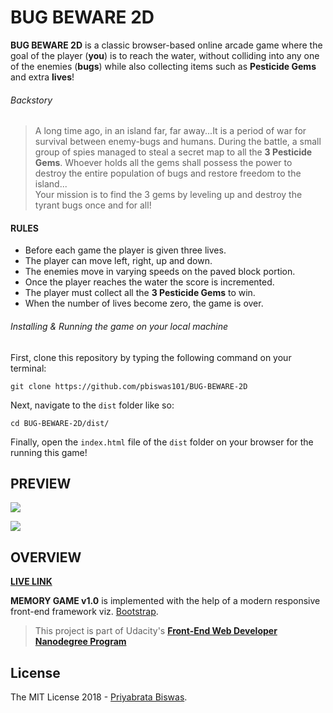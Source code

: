 # BUG BEWARE 2D

**BUG BEWARE 2D** is a classic browser-based online arcade game where the goal of the player (**you**) is to reach the water, without colliding into any one of the enemies (**bugs**) while also collecting items such as **Pesticide Gems** and extra **lives**!

###### Backstory

> A long time ago, in an island far, far away...It is a period of war for survival between enemy-bugs and humans. During the battle, a small group of spies managed to steal a secret map to all the **3 Pesticide Gems**. Whoever holds all the gems shall possess the power to destroy the entire population of bugs and restore freedom to the island...<br>Your mission is to find the 3 gems by leveling up and destroy the tyrant bugs once and for all!

#### RULES

- Before each game the player is given three lives.
- The player can move left, right, up and down.
- The enemies move in varying speeds on the paved block portion.
- Once the player reaches the water the score is incremented.
- The player must collect all the **3 Pesticide Gems** to win.
- When the number of lives become zero, the game is over.

###### Installing & Running the game on your local machine

First, clone this repository by typing the following command on your terminal:

```
git clone https://github.com/pbiswas101/BUG-BEWARE-2D
```

Next, navigate to the `dist` folder like so:

```
cd BUG-BEWARE-2D/dist/
```

Finally, open the `index.html` file of the `dist` folder on your browser for the running this game!

## PREVIEW

![](https://github.com/pbiswas101/BUG-BEWARE-2D/blob/master/assets/player-selection.png)

![](https://github.com/pbiswas101/BUG-BEWARE-2D/blob/master/assets/gameplay.png)

## OVERVIEW

[**LIVE LINK**][1]

**MEMORY GAME v1.0** is implemented with the help of a modern responsive front-end framework viz. [Bootstrap][2].

> This project is part of Udacity's [**Front-End Web Developer Nanodegree Program**][3]

## License

The MIT License 2018 - [Priyabrata Biswas][4].

[1]: https://bug-beware-2d.netlify.com/
[2]: https://getbootstrap.com/docs/4.1/layout/overview/
[3]: https://in.udacity.com/course/front-end-web-developer-nanodegree--nd001
[4]: http://github.com/pbiswas101
